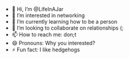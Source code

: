- 👋 Hi, I’m @LifeInAJar
- 👀 I’m interested in networking
- 🌱 I’m currently learning how to be a person
- 💞️ I’m looking to collaborate on relationships (;
- 📫 How to reach me: don;t
- 😄 Pronouns: Why you interested?
- ⚡ Fun fact: I like hedgehogs
